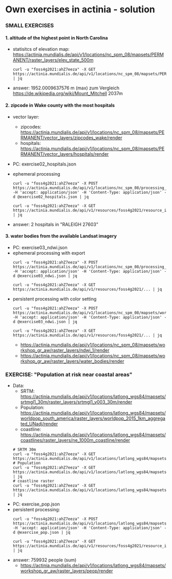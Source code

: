 # Own exercises in actinia - solution

### SMALL EXERCISES

#### 1. altitude of the highest point in North Carolina
* statisitcs of elevation map: https://actinia.mundialis.de/api/v1/locations/nc_spm_08/mapsets/PERMANENT/raster_layers/elev_state_500m
  ```
  curl -u "foss4g2021:ahZ7eeza" -X GET https://actinia.mundialis.de/api/v1/locations/nc_spm_08/mapsets/PERMANENT/raster_layers/elev_state_500m | jq
  ```
* answer: 1952.0009637576 m (max) zum Vergleich https://de.wikipedia.org/wiki/Mount_Mitchell 2037m

#### 2. zipcode in Wake county with the most hospitals

* vector layer:
  * zipcodes: https://actinia.mundialis.de/api/v1/locations/nc_spm_08/mapsets/PERMANENT/vector_layers/zipcodes_wake/render
  * hospitals: https://actinia.mundialis.de/api/v1/locations/nc_spm_08/mapsets/PERMANENT/vector_layers/hospitals/render

* PC: exercise02_hospitals.json
* ephemeral processing
  ```
  curl -u "foss4g2021:ahZ7eeza" -X POST https://actinia.mundialis.de/api/v1/locations/nc_spm_08/processing_async -H 'accept: application/json' -H 'Content-Type: application/json' -d @exercise02_hospitals.json | jq

  curl -u "foss4g2021:ahZ7eeza" -X GET https://actinia.mundialis.de/api/v1/resources/foss4g2021/resource_id-... | jq
  ```
* answer: 2 hospitals in "RALEIGH 27603"


#### 3. water bodies from the available Landsat imagery

* PC: exercise03_ndwi.json
* ephemeral processing with export
  ```
  curl -u "foss4g2021:ahZ7eeza" -X POST https://actinia.mundialis.de/api/v1/locations/nc_spm_08/processing_async_export -H 'accept: application/json' -H 'Content-Type: application/json' -d @exercise03_ndwi.json | jq

  curl -u "foss4g2021:ahZ7eeza" -X GET https://actinia.mundialis.de/api/v1/resources/foss4g2021/... | jq
  ```
* persistent processing with color setting
  ```
  curl -u "foss4g2021:ahZ7eeza" -X POST https://actinia.mundialis.de/api/v1/locations/nc_spm_08/mapsets/workshop_gr_aw/processing_async -H 'accept: application/json' -H 'Content-Type: application/json' -d @exercise03_ndwi.json | jq

  curl -u "foss4g2021:ahZ7eeza" -X GET https://actinia.mundialis.de/api/v1/resources/foss4g2021/... | jq
  ```
  * https://actinia.mundialis.de/api/v1/locations/nc_spm_08/mapsets/workshop_gr_aw/raster_layers/ndwi_1/render
  * https://actinia.mundialis.de/api/v1/locations/nc_spm_08/mapsets/workshop_gr_aw/raster_layers/water_bodies/render


### EXERCISE: "Population at risk near coastal areas"
* Data:
  * SRTM: https://actinia.mundialis.de/api/v1/locations/latlong_wgs84/mapsets/srtmgl1_30m/raster_layers/srtmgl1_v003_30m/render
  * Population: https://actinia.mundialis.de/api/v1/locations/latlong_wgs84/mapsets/worldpop_south_america/raster_layers/worldpop_2015_1km_aggregated_UNadj/render
  * coastline: https://actinia.mundialis.de/api/v1/locations/latlong_wgs84/mapsets/coastlines/raster_layers/ne_1000m_coastline/render
  ```
  # SRTM 30m
  curl -u "foss4g2021:ahZ7eeza" -X GET https://actinia.mundialis.de/api/v1/locations/latlong_wgs84/mapsets/srtmgl1_30m/raster_layers/srtmgl1_v003_30m
  # Population
  curl -u "foss4g2021:ahZ7eeza" -X GET https://actinia.mundialis.de/api/v1/locations/latlong_wgs84/mapsets/worldpop_south_america/raster_layers/worldpop_2015_1km_aggregated_UNadj | jq
  # coastline raster
  curl -u "foss4g2021:ahZ7eeza" -X GET https://actinia.mundialis.de/api/v1/locations/latlong_wgs84/mapsets/coastlines/raster_layers/ne_1000m_coastline | jq
  ```
* PC: exercise_pop.json
* persistent processing:
  ```
  curl -u "foss4g2021:ahZ7eeza" -X POST https://actinia.mundialis.de/api/v1/locations/latlong_wgs84/mapsets/workshop_gr_aw/processing -H 'accept: application/json' -H 'Content-Type: application/json' -d @exercise_pop.json | jq

  curl -u "foss4g2021:ahZ7eeza" -X GET https://actinia.mundialis.de/api/v1/resources/foss4g2021/resource_id-... | jq
  ```
* answer: 759932 people (sum)
  * https://actinia.mundialis.de/api/v1/locations/latlong_wgs84/mapsets/workshop_gr_aw/raster_layers/peop/render
